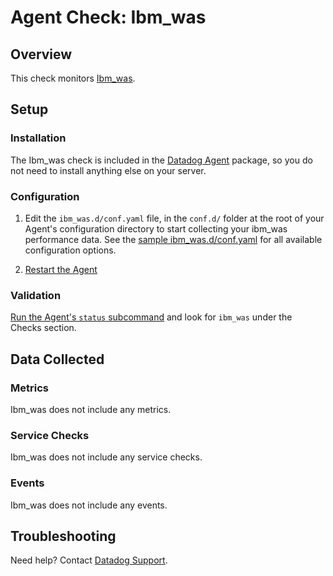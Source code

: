 # Agent Check: Ibm_was

## Overview

This check monitors [Ibm_was][1].

## Setup

### Installation

The Ibm_was check is included in the [Datadog Agent][2] package, so you do not
need to install anything else on your server.

### Configuration

1. Edit the `ibm_was.d/conf.yaml` file, in the `conf.d/` folder at the root of your
   Agent's configuration directory to start collecting your ibm_was performance data.
   See the [sample ibm_was.d/conf.yaml][2] for all available configuration options.

2. [Restart the Agent][3]

### Validation

[Run the Agent's `status` subcommand][4] and look for `ibm_was` under the Checks section.

## Data Collected

### Metrics

Ibm_was does not include any metrics.

### Service Checks

Ibm_was does not include any service checks.

### Events

Ibm_was does not include any events.

## Troubleshooting

Need help? Contact [Datadog Support][5].

[1]: **LINK_TO_INTEGERATION_SITE**
[2]: https://github.com/DataDog/integrations-core/blob/master/ibm_was/datadog_checks/ibm_was/data/conf.yaml.example
[3]: https://docs.datadoghq.com/agent/faq/agent-commands/#start-stop-restart-the-agent
[4]: https://docs.datadoghq.com/agent/faq/agent-commands/#agent-status-and-information
[5]: https://docs.datadoghq.com/help/
